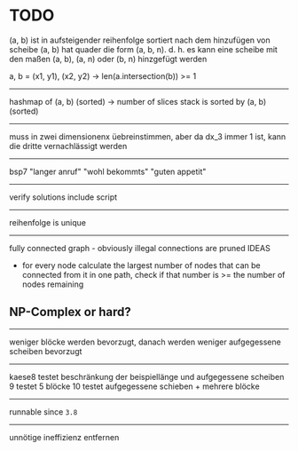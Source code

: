 # TODO

(a, b) ist in aufsteigender reihenfolge sortiert
nach dem hinzufügen von scheibe (a, b) hat quader die form (a, b, n).
d. h. es kann eine scheibe mit den maßen (a, b), (a, n) oder (b, n) hinzgefügt werden

a, b = (x1, y1), (x2, y2)
->
len(a.intersection(b)) >= 1

---

hashmap of (a, b) (sorted) -> number of slices
stack is sorted by (a, b) (sorted)

---

muss in zwei dimensionenx üebreinstimmen, aber da dx_3 immer 1 ist, kann die dritte vernachlässigt werden

---

bsp7 "langer anruf"
"wohl bekommts"
"guten appetit"

---

verify solutions include script

---

reihenfolge is unique

---

fully connected graph - obviously illegal connections are pruned
IDEAS

- for every node calculate the largest number of nodes that can be connected from it in one path,
  check if that number is >= the number of nodes remaining

## NP-Complex or hard?

---

weniger blöcke werden bevorzugt, danach werden weniger aufgegessene scheiben bevorzugt

---

kaese8 testet beschränkung der beispiellänge und aufgegessene scheiben
9 testet 5 blöcke
10 testet aufgegessene schieben + mehrere blöcke

---

runnable since `3.8`

---

unnötige ineffizienz entfernen
